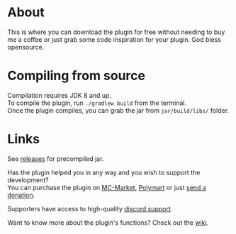 # About
This is where you can download the plugin for free without needing to buy me a coffee or just grab some code inspiration for your plugin. God bless opensource.  
  
# Compiling from source
Compilation requires JDK 8 and up.  
To compile the plugin, run `./gradlew build` from the terminal.  
Once the plugin compiles, you can grab the jar from `jar/build/libs/` folder.

# Links
See [releases](https://github.com/NEZNAMY/TAB/releases) for precompiled jar.  

Has the plugin helped you in any way and you wish to support the development?  
You can purchase the plugin on [MC-Market](https://www.mc-market.org/resources/20631/), [Polymart](https://polymart.org/resource/484) or just [send a donation](https://paypal.me/neznamy1).
  
Supporters have access to high-quality [discord support](https://discord.gg/EaSvdk6).  

Want to know more about the plugin's functions? Check out the [wiki](https://github.com/NEZNAMY/TAB/wiki).
  
